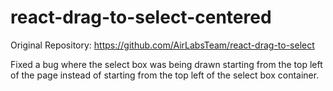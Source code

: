 # react-drag-to-select-centered

Original Repository: https://github.com/AirLabsTeam/react-drag-to-select

Fixed a bug where the select box was being drawn starting from the top left of the page instead of starting from the top left of the select box container.